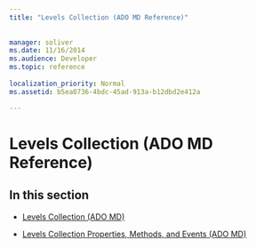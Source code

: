 ```yaml
---
title: "Levels Collection (ADO MD Reference)"
 
 
manager: soliver
ms.date: 11/16/2014
ms.audience: Developer
ms.topic: reference
  
localization_priority: Normal
ms.assetid: b5ea0736-4bdc-45ad-913a-b12dbd2e412a

---
```


# Levels Collection (ADO MD Reference)

## In this section

- [Levels Collection (ADO MD)](levels-collection-ado-md.md)
    
- [Levels Collection Properties, Methods, and Events (ADO MD)](levels-collection-properties-methods-and-events-ado-md.md)
    


